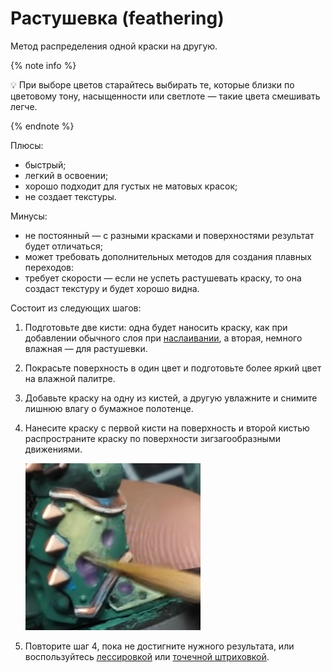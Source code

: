 # Растушевка (feathering)

Метод распределения одной краски на другую.

{% note info %}

💡 При выборе цветов старайтесь выбирать те, которые близки по цветовому тону, насыщенности или светлоте — такие цвета смешивать легче.

{% endnote %}

Плюсы:

- быстрый;
- легкий в освоении;
- хорошо подходит для густых не матовых красок;
- не создает текстуры.

Минусы:

- не постоянный — с разными красками и поверхностями результат будет отличаться;
- может требовать дополнительных методов для создания плавных переходов:
- требует скорости — если не успеть растушевать краску, то она создаст текстуру и будет хорошо видна.

Состоит из следующих шагов:

1. Подготовьте две кисти: одна будет наносить краску, как при добавлении обычного слоя при [наслаивании](layering.md), а вторая, немного влажная —  для растушевки.
2. Покрасьте поверхность в один цвет и подготовьте более яркий цвет на влажной палитре.
3. Добавьте краску на одну из кистей, а другую увлажните и снимите лишнюю влагу о бумажное полотенце.
4. Нанесите краску с первой кисти на поверхность и второй кистью распространите краску по поверхности зигзагообразными движениями.
    
    ![feathering](_images/feathering.png)
    
5. Повторите шаг 4, пока не достигните нужного результата, или воспользуйтесь [лессировкой](glazing.md) или [точечной штриховкой](stippling.md).
